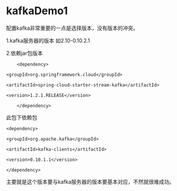 # kafkaDemo1
配置kafka非常重要的一点是选择版本，没有版本的冲突。

1.kafka服务器的版本 如2.10-0.10.2.1

2.依赖jar包版本 

    	<dependency>
	
	<groupId>org.springframework.cloud</groupId>

	<artifactId>spring-cloud-starter-stream-kafka</artifactId>

	<version>1.2.1.RELEASE</version>
			
    	</dependency>
    
此包下依赖包

	<dependency>
	
	<groupId>org.apache.kafka</groupId>
	
	<artifactId>kafka-clients</artifactId>
	
	<version>0.10.1.1</version>
	
	</dependency>

主要就是这个版本要与kafka服务器的版本要基本对应，不然就很难成功。

